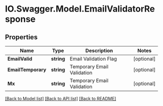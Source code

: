 # IO.Swagger.Model.EmailValidatorResponse
## Properties

Name | Type | Description | Notes
------------ | ------------- | ------------- | -------------
**EmailValid** | **string** | Email Validation Flag | [optional] 
**EmailTemporary** | **string** | Temporary Email Validation | [optional] 
**Mx** | **string** | Temporary Email Validation | [optional] 

[[Back to Model list]](../README.md#documentation-for-models) [[Back to API list]](../README.md#documentation-for-api-endpoints) [[Back to README]](../README.md)

